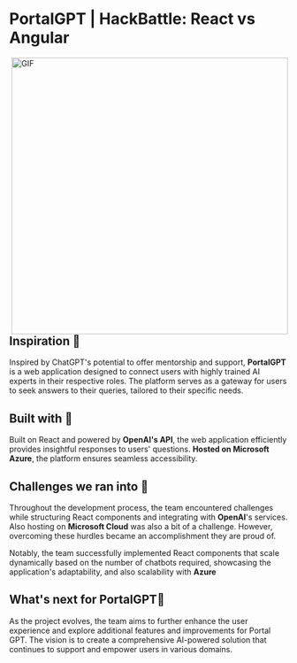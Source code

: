 # PortalGPT | HackBattle: React vs Angular

<img align = "right" src="https://github.com/MLH-JUL-28-JUL-30/HackBattle/assets/111204640/fbcf9fe6-ce6c-4767-b29b-d5756c311eba
" alt="GIF" width="500px">

## Inspiration 🌟
Inspired by ChatGPT's potential to offer mentorship and support, **PortalGPT** is a web application designed to connect users with highly trained AI experts in their respective roles. The platform serves as a gateway for users to seek answers to their queries, tailored to their specific needs.

## Built with 🔧
Built on React and powered by **OpenAI's API**, the web application efficiently provides insightful responses to users' questions. **Hosted on Microsoft Azure**, the platform ensures seamless accessibility.

## Challenges we ran into 🚧
Throughout the development process, the team encountered challenges while structuring React components and integrating with **OpenAI**'s services. Also hosting on **Microsoft Cloud** was also a bit of a challenge. However, overcoming these hurdles became an accomplishment they are proud of.

Notably, the team successfully implemented React components that scale dynamically based on the number of chatbots required, showcasing the application's adaptability, and also scalability with **Azure**

## What's next for PortalGPT🔮
As the project evolves, the team aims to further enhance the user experience and explore additional features and improvements for Portal GPT. The vision is to create a comprehensive AI-powered solution that continues to support and empower users in various domains.
